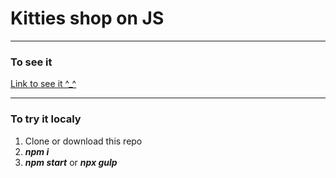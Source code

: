 # Kitties shop on JS 

---

### To see it

[Link to see it ^_^](https://stan0men.github.io/cryptoKitties/)

---

### To try it localy 
1. Clone or download this repo
2. ***npm i***
2. ***npm start***  or ***npx gulp***
